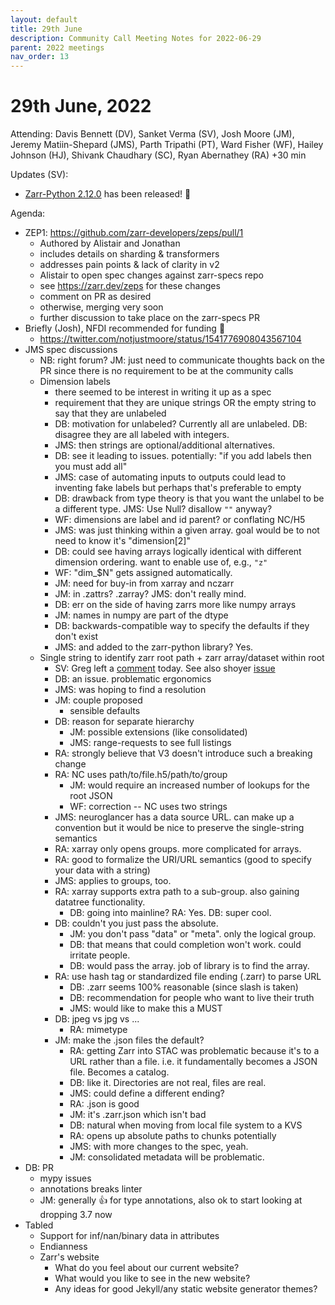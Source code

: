 ```yaml
---
layout: default
title: 29th June
description: Community Call Meeting Notes for 2022-06-29
parent: 2022 meetings
nav_order: 13
---
```


# 29th June, 2022

Attending: Davis Bennett (DV), Sanket Verma (SV), Josh Moore (JM), Jeremy Matiin-Shepard (JMS), Parth Tripathi (PT), Ward Fisher (WF), Hailey Johnson (HJ), Shivank Chaudhary (SC), Ryan Abernathey (RA) +30 min

Updates (SV):

- [Zarr-Python 2.12.0](https://github.com/zarr-developers/zarr-python/pull/1038) has been released! 🎉

Agenda:
- ZEP1: https://github.com/zarr-developers/zeps/pull/1
  - Authored by Alistair and Jonathan
  - includes details on sharding & transformers
  - addresses pain points & lack of clarity in v2
  - Alistair to open spec changes against zarr-specs repo
  - see https://zarr.dev/zeps for these changes
  - comment on PR as desired
  - otherwise, merging very soon
  - further discussion to take place on the zarr-specs PR
- Briefly (Josh), NFDI recommended for funding :tada:
  - https://twitter.com/notjustmoore/status/1541776908043567104 
- JMS spec discussions
  - NB: right forum? JM: just need to communicate thoughts back on the PR since there is no requirement to be at the community calls
  - Dimension labels
    - there seemed to be interest in writing it up as a spec
    - requirement that they are unique strings OR the empty string to say that they are unlabeled
    - DB: motivation for unlabeled? Currently all are unlabeled. DB: disagree they are all labeled with integers.
    - JMS: then strings are optional/additional alternatives.
    - DB: see it leading to issues. potentially: "if you add labels then you must add all"
    - JMS: case of automating inputs to outputs could lead to inventing fake labels but perhaps that's preferable to empty
    - DB: drawback from type theory is that you want the unlabel to be a different type. JMS: Use Null? disallow `""` anyway?
    - WF: dimensions are label and id parent? or conflating NC/H5
    - JMS: was just thinking within a given array. goal would be to not need to know it's "dimension[2]"
    - DB: could see having arrays logically identical with different dimension ordering. want to enable use of, e.g., `"z"`
    - WF: "dim_$N" gets assigned automatically.
    - JM: need for buy-in from xarray and nczarr
    - JM: in .zattrs? .zarray? JMS: don't really mind.
    - DB: err on the side of having zarrs more like numpy arrays
    - JM: names in numpy are part of the dtype
    - DB: backwards-compatible way to specify the defaults if they don't exist
    - JMS: and added to the zarr-python library? Yes.
  - Single string to identify zarr root path + zarr array/dataset within root
    - SV: Greg left a [comment](https://github.com/zarr-developers/zarr-python/issues/1039#issuecomment-1170034733) today. See also shoyer [issue](https://github.com/zarr-developers/zarr-python/issues/1039)
    - DB: an issue. problematic ergonomics
    - JMS: was hoping to find a resolution
    - JM: couple proposed
      - sensible defaults
    - DB: reason for separate hierarchy
      - JM: possible extensions (like consolidated)
      - JMS: range-requests to see full listings
    - RA: strongly believe that V3 doesn't introduce such a breaking change
    - RA: NC uses path/to/file.h5/path/to/group
      - JM: would require an increased number of lookups for the root JSON
      - WF: correction -- NC uses two strings
    - JMS: neuroglancer has a data source URL. can make up a convention but it would be nice to preserve the single-string semantics
    - RA: xarray only opens groups. more complicated for arrays.
    - RA: good to formalize the URI/URL semantics (good to specify your data with a string)
    - JMS: applies to groups, too.
    - RA: xarray supports extra path to a sub-group. also gaining datatree functionality.
      - DB: going into mainline? RA: Yes. DB: super cool.
    - DB: couldn't you just pass the absolute.
      - JM: you don't pass "data" or "meta". only the logical group.
      - DB: that means that could completion won't work. could irritate people.
      - DB: would pass the array. job of library is to find the array.
    - RA: use hash tag or standardized file ending (.zarr) to parse URL
      - DB: .zarr seems 100% reasonable (since slash is taken)
      - DB: recommendation for people who want to live their truth
      - JMS: would like to make this a MUST
    - DB: jpeg vs jpg vs ...
      - RA: mimetype
    - JM: make the .json files the default?
      - RA: getting Zarr into STAC was problematic because it's to a URL rather than a file. i.e. it fundamentally becomes a JSON file. Becomes a catalog.
      - DB: like it. Directories are not real, files are real.
      - JMS: could define a different ending?
      - RA: .json is good
      - JM: it's .zarr.json which isn't bad
      - DB: natural when moving from local file system to a KVS
      - RA: opens up absolute paths to chunks potentially
      - JMS: with more changes to the spec, yeah.
      - JM: consolidated metadata will be problematic.
- DB: PR
  - mypy issues
  - annotations breaks linter
  - JM: generally :+1: for type annotations, also ok to start looking at dropping 3.7 now
- Tabled
  - Support for inf/nan/binary data in attributes
  - Endianness
  - Zarr's website
    - What do you feel about our current website?
    - What would you like to see in the new website?
    - Any ideas for good Jekyll/any static website generator themes?

